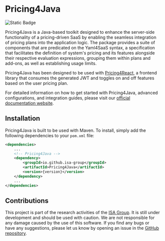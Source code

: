 # Pricing4Java

![Static Badge](https://img.shields.io/badge/Version-3.1.0-blue)

Pricing4Java is a Java-based toolkit designed to enhance the server-side functionality of a pricing-driven SaaS by enabling the seamless integration of pricing plans into the application logic. The package provides a suite of components that are predicated on the Yaml4SaaS syntax, a specification that facilitates the definition of system's pricing and its features alongside their respective evaluation expressions, grouping them within plans and add-ons, as well as establishing usage limits.

Pricing4Java has been designed to be used with [Pricing4React](https://github.com/isa-group/Pricing4React), a frontend library that consumes the generated JWT and toggles on and off features based on the user pricing plan.

For detailed information on how to get started with Pricing4Java, advanced configurations, and integration guides, please visit our [official documentation website](https://pricing4saas-docs.vercel.app).

## Installation

Pricing4Java is built to be used with Maven. To install, simply add the following dependencies to your `pom.xml` file:

```xml
<dependencies>
    ...
    <!-- Pricing4Java -->
    <dependency>
        <groupId>io.github.isa-group</groupId>
        <artifactId>Pricing4Java</artifactId>
        <version>{version}</version>
    </dependency>
    ...
</dependencies>
```

## Contributions

This project is part of the research activities of the [ISA Group](https://www.isa.us.es/3.0/). It is still under development and should be used with caution. We are not responsible for any damage caused by the use of this software. If you find any bugs or have any suggestions, please let us know by opening an issue in the [GitHub repository](https://github.com/isa-group/Pricing4Java/issues).
